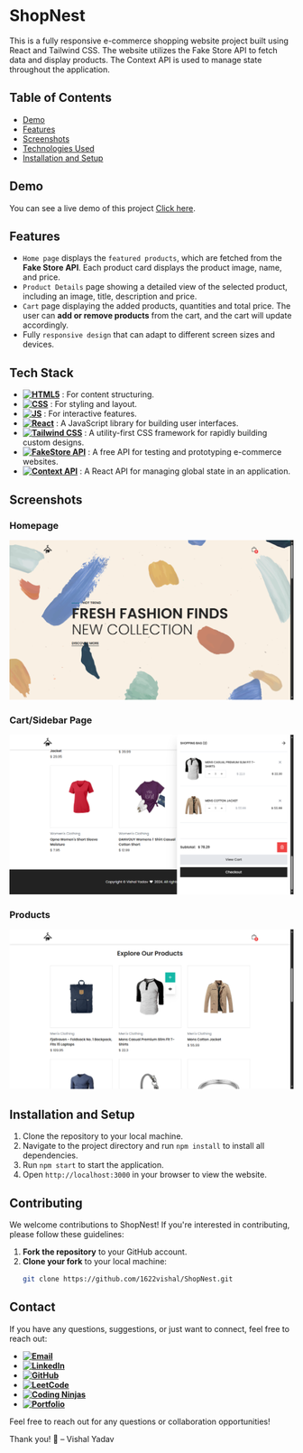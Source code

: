 # ShopNest

This is a fully responsive e-commerce shopping website project built using React and Tailwind CSS. The website utilizes the Fake Store API to fetch data and display products. The Context API is used to manage state throughout the application.

## Table of Contents

- [Demo](#demo)
- [Features](#features)
- [Screenshots](#screenshots)
- [Technologies Used](#technologies-used)
- [Installation and Setup](#installation-and-setup)

## Demo

You can see a live demo of this project [Click here](https://shop-nest-sage.vercel.app/).

## Features

- `Home page` displays the `featured products`, which are fetched from the **Fake Store API**. Each product card displays the product image, name, and price.
- `Product Details` page showing a detailed view of the selected product, including an image, title, description and price.
- `Cart` page displaying the added products, quantities and total price. The user can **add or remove products** from the cart, and the cart will update accordingly.
- Fully `responsive design` that can adapt to different screen sizes and devices.

## Tech Stack

- **[![HTML5](https://img.shields.io/badge/HTML5-E34F26?style=for-the-badge&logo=html5&logoColor=white)]()** : For content structuring.
- **[![CSS](https://img.shields.io/badge/CSS3-1572B6?style=for-the-badge&logo=css3&logoColor=white)]()** : For styling and layout.
- **[![JS](https://img.shields.io/badge/JavaScript-323330?style=for-the-badge&logo=javascript&logoColor=F7DF1E)]()** : For interactive features.
- **[![React](https://img.shields.io/badge/React-20232A?style=for-the-badge&logo=react&logoColor=61DAFB)]()** : A JavaScript library for building user interfaces.
- **[![Tailwind CSS](https://img.shields.io/badge/Tailwind_CSS-38B2AC?style=for-the-badge&logo=tailwind-css&logoColor=white)]()** : A utility-first CSS framework for rapidly building custom designs.
- **[![FakeStore API](https://img.shields.io/badge/FakeStore_API-Available-green)]()** : A free API for testing and prototyping e-commerce websites.
- **[![Context API](https://img.shields.io/badge/React_Context_API-Available-blue)]()** : A React API for managing global state in an application.

## Screenshots

### Homepage
![ShopNest Homepage](/src/img/home-page.png)

### Cart/Sidebar Page
![Cart/Sidebar](/src/img/cart.png)

### Products
![Products](/src/img/products.png)

## Installation and Setup

1. Clone the repository to your local machine.
2. Navigate to the project directory and run `npm install` to install all dependencies.
3. Run `npm start` to start the application.
4. Open `http://localhost:3000` in your browser to view the website.

## Contributing

We welcome contributions to ShopNest! If you're interested in contributing, please follow these guidelines:

1. **Fork the repository** to your GitHub account.
2. **Clone your fork** to your local machine:
   ```bash
   git clone https://github.com/1622vishal/ShopNest.git

## Contact

If you have any questions, suggestions, or just want to connect, feel free to reach out:

- **[![Email](https://img.shields.io/badge/Email-vishalyadav82738%40gmail.com-brightgreen?style=for-the-badge&logo=gmail&logoColor=white)](mailto:vishalyadav82738@gmail.com)** 
- **[![LinkedIn](https://img.shields.io/badge/LinkedIn-0077B5?style=for-the-badge&logo=linkedin&logoColor=white)](https://www.linkedin.com/in/vishal-yadav-347275225/)**
- **[![GitHub](https://img.shields.io/badge/GitHub-100000?style=for-the-badge&logo=github&logoColor=white)](https://github.com/1622vishal)**
- **[![LeetCode](https://img.shields.io/badge/-LeetCode-FFA116?style=for-the-badge&logo=LeetCode&logoColor=black)](https://leetcode.com/u/vishalyadav1622/)**
- **[![Coding Ninjas](https://img.shields.io/badge/coding%20ninjas-DD6620?style=for-the-badge&logo=codingninjas&logoColor=white)](https://www.naukri.com/code360/profile/f9f808ea-e62e-455e-a72b-65035bdc4ea1)**
- **[![Portfolio](https://img.shields.io/badge/website-000000?style=for-the-badge&logo=About.me&logoColor=white)](https://personal-portfoliovishal.netlify.app)**

Feel free to reach out for any questions or collaboration opportunities!


Thank you! 🤍
– Vishal Yadav
